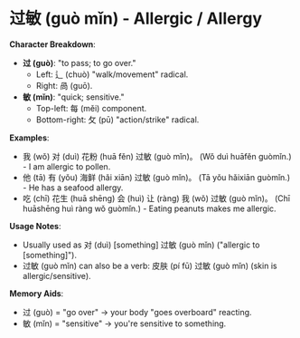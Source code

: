 # **过敏 (guò mǐn) - Allergic / Allergy**

**Character Breakdown**:  
- **过 (guò)**: "to pass; to go over."
  - Left: 辶 (chuò) "walk/movement" radical.
  - Right: 咼 (guō).  
- **敏 (mǐn)**: "quick; sensitive."
  - Top-left: 每 (měi) component.
  - Bottom-right: 攵 (pū) "action/strike" radical.

**Examples**:  
- 我 (wǒ) 对 (duì) 花粉 (huā fěn) 过敏 (guò mǐn)。 (Wǒ duì huāfěn guòmǐn.) - I am allergic to pollen.  
- 他 (tā) 有 (yǒu) 海鲜 (hǎi xiān) 过敏 (guò mǐn)。 (Tā yǒu hǎixiān guòmǐn.) - He has a seafood allergy.  
- 吃 (chī) 花生 (huā shēng) 会 (huì) 让 (ràng) 我 (wǒ) 过敏 (guò mǐn)。 (Chī huāshēng huì ràng wǒ guòmǐn.) - Eating peanuts makes me allergic.

**Usage Notes**:  
- Usually used as 对 (duì) [something] 过敏 (guò mǐn) ("allergic to [something]").  
- 过敏 (guò mǐn) can also be a verb: 皮肤 (pí fū) 过敏 (guò mǐn) (skin is allergic/sensitive).

**Memory Aids**:  
- 过 (guò) = "go over" → your body "goes overboard" reacting.  
- 敏 (mǐn) = "sensitive" → you're sensitive to something.